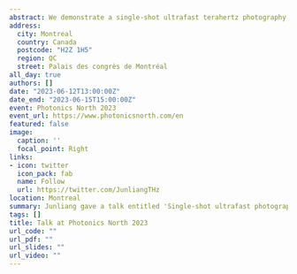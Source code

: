 ```yaml
---
abstract: We demonstrate a single-shot ultrafast terahertz photography system that can capture multiple frames of a complex ultrafast scene in non-transparent media with sub-picosecond temporal resolutions. By multiplexing an optical probe beam in the time and spatial-frequency domains simultaneously, we encode the terahertz-captured spatiotemporal dynamics into distinct spatial-frequency regions of a multiplexed image, which is then computationally decoded and reconstructed.
address:
  city: Montreal
  country: Canada
  postcode: "H2Z 1H5"
  region: QC
  street: Palais des congrès de Montréal
all_day: true
authors: []
date: "2023-06-12T13:00:00Z"
date_end: "2023-06-15T15:00:00Z"
event: Photonics North 2023
event_url: https://www.photonicsnorth.com/en
featured: false
image:
  caption: ''
  focal_point: Right
links:
- icon: twitter
  icon_pack: fab
  name: Follow
  url: https://twitter.com/JunliangTHz
location: Montreal
summary: Junliang gave a talk entitled 'Single-shot ultrafast photography with terahertz waves' in the 'High Power Laser Technology, Ultrafast Optics, and Applications' session.
tags: []
title: Talk at Photonics North 2023
url_code: ""
url_pdf: ""
url_slides: ""
url_video: ""
---
```


